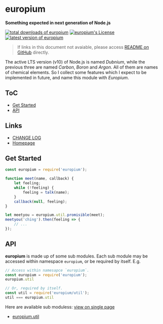 #	europium
__Something expected in next generation of Node.js__

[![total downloads of europium](https://img.shields.io/npm/dt/europium.svg)](https://www.npmjs.com/package/europium)
[![europium's License](https://img.shields.io/npm/l/europium.svg)](https://www.npmjs.com/package/europium)
[![latest version of europium](https://img.shields.io/npm/v/europium.svg)](https://www.npmjs.com/package/europium)

>	If links in this document not avaiable, please access [README on GitHub](./README.md) directly.

The active LTS version (v10) of Node.js is named *Dubnium*, while the previous three are named *Carbon*, *Boron* and *Argon*. All of them are names of chemical elements. So I collect some features which I expect to be implemented in future, and name this module with *Europium*.

##	ToC

*	[Get Started](#get-started)
*	[API](#api)

##	Links

*	[CHANGE LOG](./CHANGELOG.md)
*	[Homepage](https://github.com/YounGoat/node.Erbium)

##	Get Started

```javascript
const europium = require('europium');

function meet(name, callback) {
    let feeling;
    while (!feeling) {
        feeling = talk(name);
    }
    callback(null, feeling);
}

let meetyou = europium.util.promisible(meet);
meetyou('ching').then(feeling => {
    // ...
});
```

##	API

__europium__ is made up of some sub modules. Each sub module may be accessed within namespace `europium`, or be required by itself. E.g.

```javascript
// Access within namesapce `europium`.
const europium = require('europium');
europium.util

// Or, required by itself.
const util = require('europium/util');
util === europium.util
```

Here are available sub moduless:
[view on single page](docs/all.md)

*   [europium.util](docs/util.md)
